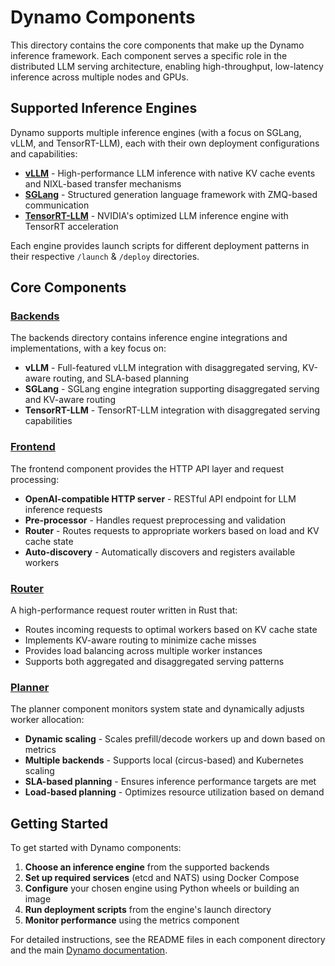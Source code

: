 <!--
SPDX-FileCopyrightText: Copyright (c) 2024-2025 NVIDIA CORPORATION & AFFILIATES. All rights reserved.
SPDX-License-Identifier: Apache-2.0

Licensed under the Apache License, Version 2.0 (the "License");
you may not use this file except in compliance with the License.
You may obtain a copy of the License at

https://www.apache.org/licenses/LICENSE-2.0

Unless required by applicable law or agreed to in writing, software
distributed under the License is distributed on an "AS IS" BASIS,
WITHOUT WARRANTIES OR CONDITIONS OF ANY KIND, either express or implied.
See the License for the specific language governing permissions and
limitations under the License.
-->

# Dynamo Components

This directory contains the core components that make up the Dynamo inference framework. Each component serves a specific role in the distributed LLM serving architecture, enabling high-throughput, low-latency inference across multiple nodes and GPUs.

## Supported Inference Engines

Dynamo supports multiple inference engines (with a focus on SGLang, vLLM, and TensorRT-LLM), each with their own deployment configurations and capabilities:

- **[vLLM](backends/vllm/README.md)** - High-performance LLM inference with native KV cache events and NIXL-based transfer mechanisms
- **[SGLang](backends/sglang/README.md)** - Structured generation language framework with ZMQ-based communication
- **[TensorRT-LLM](backends/trtllm/README.md)** - NVIDIA's optimized LLM inference engine with TensorRT acceleration

Each engine provides launch scripts for different deployment patterns in their respective `/launch` & `/deploy` directories.

## Core Components

### [Backends](backends/)

The backends directory contains inference engine integrations and implementations, with a key focus on:

- **vLLM** - Full-featured vLLM integration with disaggregated serving, KV-aware routing, and SLA-based planning
- **SGLang** - SGLang engine integration supporting disaggregated serving and KV-aware routing
- **TensorRT-LLM** - TensorRT-LLM integration with disaggregated serving capabilities


### [Frontend](frontend/)

The frontend component provides the HTTP API layer and request processing:

- **OpenAI-compatible HTTP server** - RESTful API endpoint for LLM inference requests
- **Pre-processor** - Handles request preprocessing and validation
- **Router** - Routes requests to appropriate workers based on load and KV cache state
- **Auto-discovery** - Automatically discovers and registers available workers

### [Router](router/)

A high-performance request router written in Rust that:

- Routes incoming requests to optimal workers based on KV cache state
- Implements KV-aware routing to minimize cache misses
- Provides load balancing across multiple worker instances
- Supports both aggregated and disaggregated serving patterns

### [Planner](planner/)

The planner component monitors system state and dynamically adjusts worker allocation:

- **Dynamic scaling** - Scales prefill/decode workers up and down based on metrics
- **Multiple backends** - Supports local (circus-based) and Kubernetes scaling
- **SLA-based planning** - Ensures inference performance targets are met
- **Load-based planning** - Optimizes resource utilization based on demand

## Getting Started

To get started with Dynamo components:

1. **Choose an inference engine** from the supported backends
2. **Set up required services** (etcd and NATS) using Docker Compose
3. **Configure** your chosen engine using Python wheels or building an image
4. **Run deployment scripts** from the engine's launch directory
5. **Monitor performance** using the metrics component

For detailed instructions, see the README files in each component directory and the main [Dynamo documentation](../docs/).
